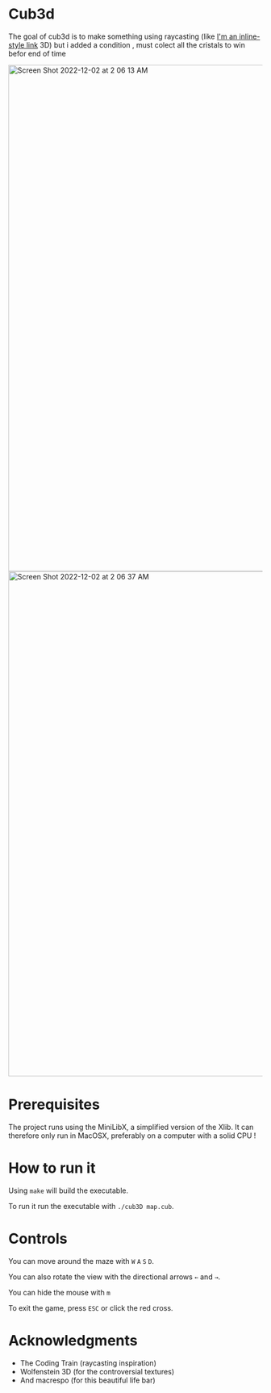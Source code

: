 # Cub3d

The goal of cub3d is to make something using raycasting (like [I'm an inline-style link](https://fr.wikipedia.org/wiki/Wolfenstein_3D) 3D)
but i added a condition , must colect all the cristals to win befor end of time

<img width="1004" alt="Screen Shot 2022-12-02 at 2 06 13 AM" src="https://user-images.githubusercontent.com/65908703/205191840-e5063e6d-2da1-4707-b925-632957f7f523.png">

<img width="1001" alt="Screen Shot 2022-12-02 at 2 06 37 AM" src="https://user-images.githubusercontent.com/65908703/205191856-7165f325-49e1-4410-9745-fb8edf51da9b.png">

# Prerequisites

The project runs using the MiniLibX, a simplified version of the Xlib. It can therefore only run in MacOSX, preferably on a computer with a solid CPU !

# How to run it

Using `make` will build the executable.

To run it  run the executable with `./cub3D map.cub`.

# Controls

You can move around the maze with `W` `A` `S` `D`.

You can also rotate the view with the directional arrows `←` and `→`.

You can hide the mouse with `m`

To exit the game, press `ESC` or click the red cross.

# Acknowledgments

* The Coding Train (raycasting inspiration)
* Wolfenstein 3D (for the controversial textures)
* And macrespo (for this beautiful life bar)
